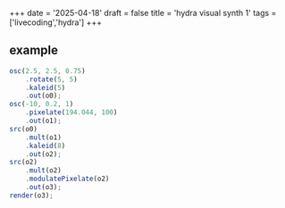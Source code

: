+++
date = '2025-04-18'
draft = false
title = 'hydra visual synth 1'
tags = ['livecoding','hydra']
+++


## example
```js
osc(2.5, 2.5, 0.75)
	.rotate(5, 5)
	.kaleid(5)
	.out(o0);
osc(-10, 0.2, 1)
	.pixelate(194.044, 100)
	.out(o1);
src(o0)
	.mult(o1)
	.kaleid(8)
	.out(o2);
src(o2)
	.mult(o2)
	.modulatePixelate(o2)
	.out(o3);
render(o3);
```
<script src="https://cdn.jsdelivr.net/npm/hydra-synth/dist/hydra-synth.js"></script>
<script>
var hydra = new Hydra({detectAudio: false})
osc(2.5, 2.5, 0.75)
	.rotate(5, 5)
	.kaleid(5)
	.out(o0);
osc(-10, 0.2, 1)
	.pixelate(194.044, 100)
	.out(o1);
src(o0)
	.mult(o1)
	.kaleid(8)
	.out(o2);
src(o2)
	.mult(o2)
	.modulatePixelate(o2)
	.out(o3);
render(o3);
</script>
